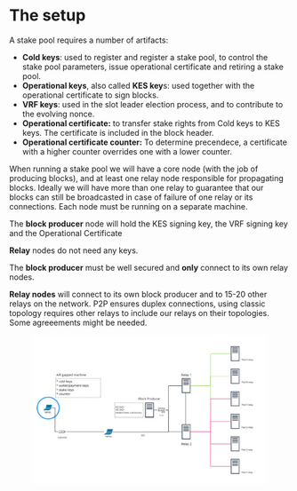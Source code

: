 # The setup

A stake pool requires a number of artifacts:&#x20;

* **Cold keys**: used to register and register a stake pool,  to control the stake pool parameters, issue operational certificate and  retiring a stake pool.
* **Operational keys**, also called **KES key**s: used together with the operational certificate to sign blocks.
* **VRF keys**: used in the slot leader election process, and to contribute to the evolving nonce.&#x20;
* **Operational certificate:** to transfer stake rights from Cold keys to KES keys. The certificate is included in the block header.&#x20;
* **Operational certificate counter:** To determine precendece, a certificate with a higher counter overrides one with a lower counter.&#x20;

When running a stake pool we will have a core node (with the job of producing blocks), and at least one relay node responsible for propagating blocks.  Ideally we will have more than one relay to guarantee that our blocks can still be broadcasted in case of failure of one relay or its connections. Each node must be running on a separate machine.&#x20;

The **block producer** node will hold the KES signing key, the VRF signing key and the Operational Certificate

**Relay** nodes do not need any keys.&#x20;

The **block producer** must be well secured and **only** connect to its own relay nodes.&#x20;

**Relay nodes** will connect to its own block producer and to 15-20 other relays on the network. P2P ensures duplex connections, using classic topology requires other relays to include our relays on their topologies. Some agreeements might be needed.&#x20;





<figure><img src="../.gitbook/assets/Screen Shot 2023-02-24 at 12.33.39.png" alt=""><figcaption></figcaption></figure>

